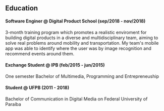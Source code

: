 ## Education

#### Software Enginer @ Digital Product School (sep/2018 - nov/2018)

3-month training program which promotes a realistic enviroment for building digital products in a diverse and multidisciplinary team, aiming to solve real problems around mobility and transportation. My team's mobile app was able to identify where the user was by image recognition and recommend events around them.

#### Exchange Student @ IPB (feb/2015 - jun/2015)

One semester Bachelor of Multimedia, Programming and Entrepreneuship

#### Student @ UFPB (2011 - 2018)

Bachelor of Communication in Digital Media on Federal University of Paraíba
